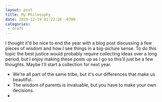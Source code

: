 ```yaml
---
layout: post
title: My Philosophy
date: 2019-12-19 01:22:26 -0700
categories:
 - draft
---
```



I thought it'd be nice to end the year with a blog post discussing a few pieces of wisdom and how I see things in a big-picture sense. To do this topic the best justice would probably require collecting ideas over a long period, but I enjoy making these posts up as I go so this'll just be a few thoughts. Maybe I'll start a collection for next year.

* We're all part of the same tribe, but it's our differences that make us beautiful.
* The wisdom of parents is invaluable, but you have to make your own decisions.
* 



